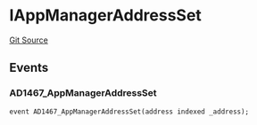 # IAppManagerAddressSet
[Git Source](https://github.com/thrackle-io/tron/blob/826eee0e9167e4ceebe5bb3df2058b377df8b6bc/src/common/IEvents.sol)


## Events
### AD1467_AppManagerAddressSet

```solidity
event AD1467_AppManagerAddressSet(address indexed _address);
```

